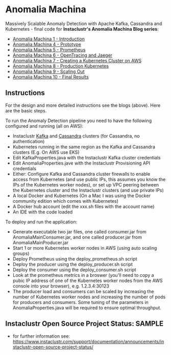 # Anomalia Machina
Massively Scalable Anomaly Detection with Apache Kafka, Cassandra and Kubernetes - final code for **Instaclustr's Anomalia Machina Blog series**:

* [Anomalia Machina 1 - Introduction](https://www.instaclustr.com/anomalia-machina-1-massively-scalable-anomaly-detection-with-apache-kafka-and-cassandra/)
* [Anomalia Machina 4 - Prototype](https://www.instaclustr.com/anomalia-machina-4-prototype-massively-scalable-anomaly-detection-apache-kafka-cassandra/)
* [Anomalia Machina 5 - Prometheus](https://www.instaclustr.com/anomalia-machina-5-1-application-monitoring-prometheus-massively-scalable-anomaly-detection-apache-kafka-cassandra/)
* [Anomalia Machina 6 - OpenTracing and Jaeger](https://www.instaclustr.com/anomalia-machina-6-application-tracing-opentracing-massively-scalable-anomaly-detection-apache-kafka-cassandra/)
* [Anomalia Machina 7 - Creating a Kubernetes Cluster on AWS](https://www.instaclustr.com/anomalia-machina-7-application-deployment-kubernetes/)
* [Anomalia Machina 8 - Production Kubernetes](https://www.instaclustr.com/anomalia-machina-8-production-application-deployment-kubernetes-massively-scalable-anomaly-detection-apache-kafka-cassandra/)
* [Anomalia Machina 9 - Scaling Out](https://www.instaclustr.com/anomalia-machina-9-anomaly-detection-at-scale/)
* [Anomalia Machina 10 - Final Results](https://www.instaclustr.com/anomalia-machina-10-final-results-massively-scalable-anomaly-detection-with-apache-kafka-and-cassandra/)

## Instructions

For the design and more detailed instructions see the blogs (above). Here are the basic steps.

To run the Anomaly Detection pipeline you need to have the following configured and running (all on AWS):
* Instaclustr [Kafka](https://www.instaclustr.com/solutions/managed-apache-kafka/) and [Cassandra](https://www.instaclustr.com/solutions/managed-apache-cassandra/) clusters (for Cassandra, no authentication)
* Kubernetes running in the same region as the Kafka and Cassandra clusters (E.g. On AWS use EKS)
* Edit KafkaProperties.java with the Instaclustr Kafka cluster credentials
* Edit AnomaliaProperties.jave with the Instaclustr Provisioning API credentials
* Either: Configure Kafka and Cassandra cluster firewalls to enable access from Kubernetes (and use public IPs, this assumes you know the IPs of the Kubernetes worker nodes), or set up VPC peering between the Kubernetes cluster and the Instaclustr clusters (and use private IPs)
* A local Docker and Kubernetes (On a Mac I was using the Docker community edition which comes with Kubernetes)
* A Docker hub account (edit the xxx.sh files with the account name)
* An IDE with the code loaded

To deploy and run the application:
* Generate executable two jar files, one called consumer.jar from AnomaliaMainConsumer.jar, and one called producer.jar from AnomaliaMainProducer.jar
* Start 1 or more Kubernetes worker nodes in AWS (using auto scaling groups)
* Deploy Prometheus using the deploy_prometheus.sh script
* Deploy the producer using the deploy_producer.sh script
* Deploy the consumer using the deploy_consumer.sh script
* Look at the prometheus metrics in a broswer (you'll need to copy a pubic IP address of one of the Kubernetes worker nodes from the AWS console into your browser), e.g. 1.2.3.4:30123
* The producer load and consumers can be scaled by increasing the number of Kubernetes worker nodes and increasing the number of pods for producers and consumers.  Some tuning of the parameters in AnomaliaProperties.java will be required to ensure optimal throughput. 

## Instaclustr Open Source Project Status: SAMPLE
- for further information see: https://www.instaclustr.com/support/documentation/announcements/instaclustr-open-source-project-status/
